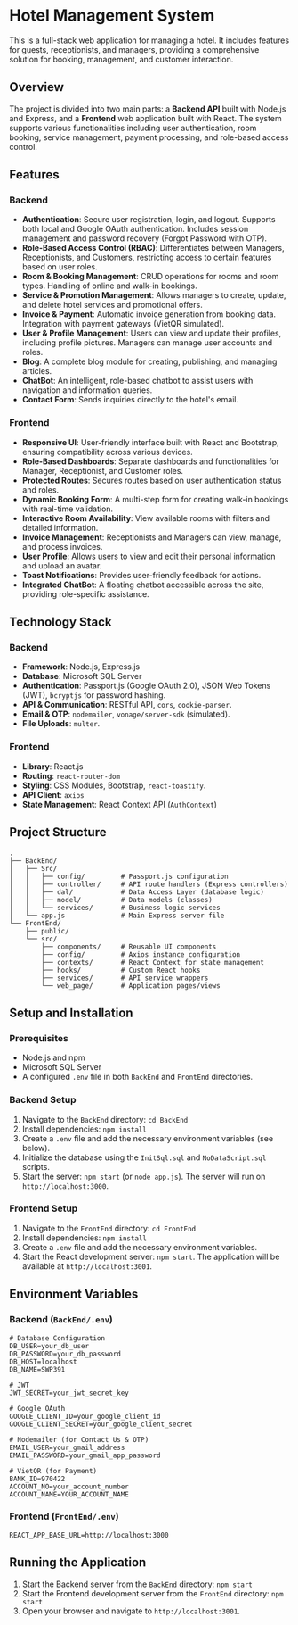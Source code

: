 # Hotel Management System

This is a full-stack web application for managing a hotel. It includes features for guests, receptionists, and managers, providing a comprehensive solution for booking, management, and customer interaction.

## Overview

The project is divided into two main parts: a **Backend API** built with Node.js and Express, and a **Frontend** web application built with React. The system supports various functionalities including user authentication, room booking, service management, payment processing, and role-based access control.

## Features

### Backend
-   **Authentication**: Secure user registration, login, and logout. Supports both local and Google OAuth authentication. Includes session management and password recovery (Forgot Password with OTP).
-   **Role-Based Access Control (RBAC)**: Differentiates between Managers, Receptionists, and Customers, restricting access to certain features based on user roles.
-   **Room & Booking Management**: CRUD operations for rooms and room types. Handling of online and walk-in bookings.
-   **Service & Promotion Management**: Allows managers to create, update, and delete hotel services and promotional offers.
-   **Invoice & Payment**: Automatic invoice generation from booking data. Integration with payment gateways (VietQR simulated).
-   **User & Profile Management**: Users can view and update their profiles, including profile pictures. Managers can manage user accounts and roles.
-   **Blog**: A complete blog module for creating, publishing, and managing articles.
-   **ChatBot**: An intelligent, role-based chatbot to assist users with navigation and information queries.
-   **Contact Form**: Sends inquiries directly to the hotel's email.

### Frontend
-   **Responsive UI**: User-friendly interface built with React and Bootstrap, ensuring compatibility across various devices.
-   **Role-Based Dashboards**: Separate dashboards and functionalities for Manager, Receptionist, and Customer roles.
-   **Protected Routes**: Secures routes based on user authentication status and roles.
-   **Dynamic Booking Form**: A multi-step form for creating walk-in bookings with real-time validation.
-   **Interactive Room Availability**: View available rooms with filters and detailed information.
-   **Invoice Management**: Receptionists and Managers can view, manage, and process invoices.
-   **User Profile**: Allows users to view and edit their personal information and upload an avatar.
-   **Toast Notifications**: Provides user-friendly feedback for actions.
-   **Integrated ChatBot**: A floating chatbot accessible across the site, providing role-specific assistance.

## Technology Stack

### Backend
-   **Framework**: Node.js, Express.js
-   **Database**: Microsoft SQL Server
-   **Authentication**: Passport.js (Google OAuth 2.0), JSON Web Tokens (JWT), `bcryptjs` for password hashing.
-   **API & Communication**: RESTful API, `cors`, `cookie-parser`.
-   **Email & OTP**: `nodemailer`, `vonage/server-sdk` (simulated).
-   **File Uploads**: `multer`.

### Frontend
-   **Library**: React.js
-   **Routing**: `react-router-dom`
-   **Styling**: CSS Modules, Bootstrap, `react-toastify`.
-   **API Client**: `axios`
-   **State Management**: React Context API (`AuthContext`)

## Project Structure

```
.
├── BackEnd/
│   ├── Src/
│   │   ├── config/         # Passport.js configuration
│   │   ├── controller/     # API route handlers (Express controllers)
│   │   ├── dal/            # Data Access Layer (database logic)
│   │   ├── model/          # Data models (classes)
│   │   └── services/       # Business logic services
│   └── app.js              # Main Express server file
└── FrontEnd/
    ├── public/
    └── src/
        ├── components/     # Reusable UI components
        ├── config/         # Axios instance configuration
        ├── contexts/       # React Context for state management
        ├── hooks/          # Custom React hooks
        ├── services/       # API service wrappers
        └── web_page/       # Application pages/views
```

## Setup and Installation

### Prerequisites
-   Node.js and npm
-   Microsoft SQL Server
-   A configured `.env` file in both `BackEnd` and `FrontEnd` directories.

### Backend Setup
1.  Navigate to the `BackEnd` directory: `cd BackEnd`
2.  Install dependencies: `npm install`
3.  Create a `.env` file and add the necessary environment variables (see below).
4.  Initialize the database using the `InitSql.sql` and `NoDataScript.sql` scripts.
5.  Start the server: `npm start` (or `node app.js`). The server will run on `http://localhost:3000`.

### Frontend Setup
1.  Navigate to the `FrontEnd` directory: `cd FrontEnd`
2.  Install dependencies: `npm install`
3.  Create a `.env` file and add the necessary environment variables.
4.  Start the React development server: `npm start`. The application will be available at `http://localhost:3001`.

## Environment Variables

### Backend (`BackEnd/.env`)
```
# Database Configuration
DB_USER=your_db_user
DB_PASSWORD=your_db_password
DB_HOST=localhost
DB_NAME=SWP391

# JWT
JWT_SECRET=your_jwt_secret_key

# Google OAuth
GOOGLE_CLIENT_ID=your_google_client_id
GOOGLE_CLIENT_SECRET=your_google_client_secret

# Nodemailer (for Contact Us & OTP)
EMAIL_USER=your_gmail_address
EMAIL_PASSWORD=your_gmail_app_password

# VietQR (for Payment)
BANK_ID=970422
ACCOUNT_NO=your_account_number
ACCOUNT_NAME=YOUR_ACCOUNT_NAME
```

### Frontend (`FrontEnd/.env`)
```
REACT_APP_BASE_URL=http://localhost:3000
```

## Running the Application
1.  Start the Backend server from the `BackEnd` directory: `npm start`
2.  Start the Frontend development server from the `FrontEnd` directory: `npm start`
3.  Open your browser and navigate to `http://localhost:3001`.
